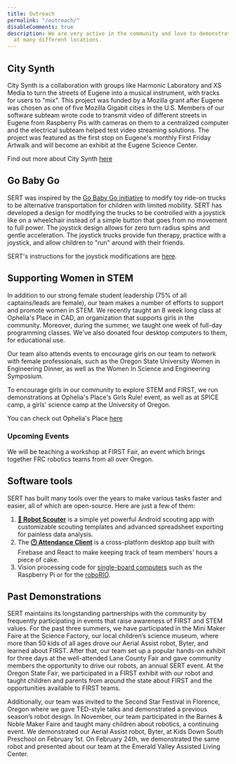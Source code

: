 ```yaml
---
title: Outreach
permalink: "/outreach/"
disableComments: true
description: We are very active in the community and love to demonstrate our robotics
  at many different locations.
---
```


## City Synth

City Synth is a collaboration with groups like Harmonic Laboratory and XS Media to turn the streets of Eugene into a musical 
instrument, with tracks for users to "mix". This project was funded by a Mozilla grant after Eugene was chosen as one of five 
Mozilla Gigabit cities in the U.S. Members of our software subteam wrote code to transmit video of different streets in Eugene 
from Raspberry Pis with cameras on them to a centralized computer and the electrical subteam helped test video streaming 
solutions. The project was featured as the first stop on Eugene's monthly First Friday Artwalk and will become an exhibit at
the Eugene Science Center.

Find out more about City Synth <a href="http://harmoniclab.org/event/city-synth/">here</a>


## Go Baby Go

SERT was inspired by the <a href="http://health.oregonstate.edu/gobabygo">Go Baby Go initiative</a> to modify toy ride-on trucks to be alternative transportation for children with limited mobility. SERT has developed a design for modifying the trucks to be controlled with a joystick like on a wheelchair instead of a simple button that goes from no movement to full power. The joystick design allows for zero turn radius spins and gentle acceleration. The joystick trucks provide fun therapy, practice with a joystick, and allow children to "run" around with their friends.

SERT's instructions for the joystick modifications are <a href="https://sites.google.com/site/joystickcontrolledgobabygocars/">here</a>.


## Supporting Women in STEM

In addition to our strong female student leadership (75% of all captains/leads are
female), our team makes a number of efforts to support and promote women in STEM. We
recently taught an 8 week long class at Ophelia's Place in CAD, an organization that
supports girls in the community. Moreover, during the summer, we taught one week of
full-day programming classes. We've also donated four desktop computers to them,
for educational use.

Our team also attends events to encourage girls on our team to network with female
professionals, such as the Oregon State University Women in Engineering Dinner, as
well as the Women In Science and Engineering Symposium.

To encourage girls in our community to explore STEM and FIRST, we run demonstrations
at Ophelia's Place's Girls Rule! event, as well as at SPICE camp, a girls' science
camp at the University of Oregon.

You can check out Ophelia's Place <a href="http://opheliasplace.net/">here</a>

### Upcoming Events

We will be teaching a workshop at FIRST Fair, an event which brings together FRC robotics teams from all over Oregon.

## Software tools

SERT has built many tools over the years to make various tasks faster and easier, all of which are open-source.
Here are just a few of them:

1. **[🤖 Robot Scouter](https://github.com/SUPERCILEX/Robot-Scouter/)** is a simple yet powerful Android
scouting app with customizable scouting templates and advanced spreadsheet exporting for painless data analysis.
1. The **[🕑 Attendance Client](https://github.com/SouthEugeneRoboticsTeam/Attendance-Client)**
is a cross-platform desktop app built with Firebase and React to make keeping track of team members' hours a piece of cake.
1. Vision processing code for [single-board computers](https://github.com/SouthEugeneRoboticsTeam/vision)
such as the Raspberry Pi or for the
[roboRIO](https://github.com/SouthEugeneRoboticsTeam/Steamworks-2017/blob/71a63ba36a162f533b1fb9a52d1f1b8c61748378/src/org/usfirst/frc/team2521/robot/vision/Looper.java).

## Past Demonstrations

SERT maintains its longstanding partnerships with the community by frequently
participating in events that raise awareness of FIRST and STEM values. For the past
three summers, we have participated in the Mini Maker Faire at the Science Factory,
our local children’s science museum, where more than 50 kids of all ages drove our
Aerial Assist robot, Byter, and learned about FIRST. After that, our team set up a
popular hands-on exhibit for three days at the well-attended Lane County Fair and
gave community members the opportunity to drive our robots, an annual SERT event. At
the Oregon State Fair, we participated in a FIRST exhibit with our robot and taught
children and  parents from around the state about FIRST and the opportunities
available to FIRST teams.

Additionally, our team was invited to the Second Star Festival in Florence, Oregon
where we gave TED-style talks and demonstrated a previous season’s robot design. In
November, our team participated in the Barnes & Noble Maker Faire and taught many
children about robotics, a continuing event. We demonstrated our Aerial Assist robot, Byter, at Kids Down South Preschool
on February 1st. On February 24th, we demonstrated the same robot and presented about
our team at the Emerald Valley Assisted Living Center.


